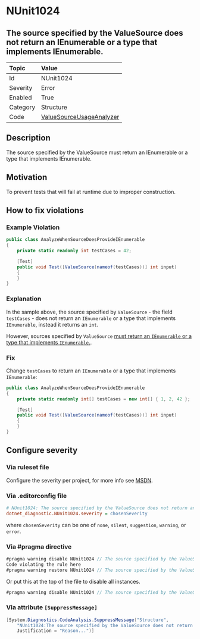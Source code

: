 # NUnit1024

## The source specified by the ValueSource does not return an IEnumerable or a type that implements IEnumerable.

| Topic    | Value
| :--      | :--
| Id       | NUnit1024
| Severity | Error
| Enabled  | True
| Category | Structure
| Code     | [ValueSourceUsageAnalyzer](https://github.com/nunit/nunit.analyzers/blob/0.5.0/src/nunit.analyzers/ValueSourceUsage/ValueSourceUsageAnalyzer.cs)

## Description

The source specified by the ValueSource must return an IEnumerable or a type that implements IEnumerable.

## Motivation

To prevent tests that will fail at runtime due to improper construction.

## How to fix violations

### Example Violation

```csharp
public class AnalyzeWhenSourceDoesProvideIEnumerable
{
    private static readonly int testCases = 42;

    [Test]
    public void Test([ValueSource(nameof(testCases))] int input)
    {
    }
}
```

### Explanation

In the sample above, the source specified by `ValueSource` - the field `testCases` - does not return an `IEnumerable` or a type that implements `IEnumerable`,
instead it returns an `int`.

However, sources specified by `ValueSource` [must return an `IEnumerable` or a type that implements `IEnumerable`.](xref:valuesource).

### Fix

Change `testCases` to return an `IEnumerable` or a type that implements `IEnumerable`:

```csharp
public class AnalyzeWhenSourceDoesProvideIEnumerable
{
    private static readonly int[] testCases = new int[] { 1, 2, 42 };

    [Test]
    public void Test([ValueSource(nameof(testCases))] int input)
    {
    }
}
```

<!-- start generated config severity -->
## Configure severity

### Via ruleset file

Configure the severity per project, for more info see [MSDN](https://msdn.microsoft.com/en-us/library/dd264949.aspx).

### Via .editorconfig file

```ini
# NUnit1024: The source specified by the ValueSource does not return an IEnumerable or a type that implements IEnumerable.
dotnet_diagnostic.NUnit1024.severity = chosenSeverity
```

where `chosenSeverity` can be one of `none`, `silent`, `suggestion`, `warning`, or `error`.

### Via #pragma directive

```csharp
#pragma warning disable NUnit1024 // The source specified by the ValueSource does not return an IEnumerable or a type that implements IEnumerable.
Code violating the rule here
#pragma warning restore NUnit1024 // The source specified by the ValueSource does not return an IEnumerable or a type that implements IEnumerable.
```

Or put this at the top of the file to disable all instances.

```csharp
#pragma warning disable NUnit1024 // The source specified by the ValueSource does not return an IEnumerable or a type that implements IEnumerable.
```

### Via attribute `[SuppressMessage]`

```csharp
[System.Diagnostics.CodeAnalysis.SuppressMessage("Structure",
    "NUnit1024:The source specified by the ValueSource does not return an IEnumerable or a type that implements IEnumerable.",
    Justification = "Reason...")]
```
<!-- end generated config severity -->
